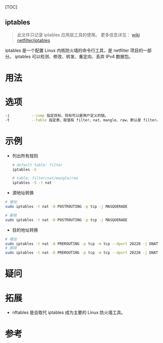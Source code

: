 [TOC]

iptables
---

> 此文件只记录 iptables 应用层工具的使用。
> 更多信息详见：
> [wiki](https://wiki.archlinux.org/index.php/Iptables_(%E7%AE%80%E4%BD%93%E4%B8%AD%E6%96%87))
> [netfilter/iptables](../../H-Linux内核/5.网络/1.Netfilter/Readme.md)

iptables 是一个配置 Linux 内核防火墙的命令行工具，是 netfilter 项目的一部分。
iptables 可以检测、修改、转发、重定向、丢弃 IPv4 数据包。

# 用法

# 选项
```bash
-j          --jump 指定目标，目标可以是用户定义的链。
-t          --table 指定表，取值有 filter、nat、mangle、raw，默认是 filter。
```

# 示例

- 列出所有规则

    ```bash
    # default table: filter
    iptables -S

    # table: filter/nat/mangle/raw
    iptables -S -t nat
    ```

- 源地址转换

```bash
# 增加
sudo iptables -t nat -A POSTROUTING -p tcp -j MASQUERADE

# 删除
sudo iptables -t nat -D POSTROUTING -p tcp -j MASQUERADE
```

- 目的地址转换

```bash
# 增加
sudo iptables -t nat -A PREROUTING -p tcp -m tcp --dport 20228 -j DNAT --to-destination 10.0.0.233:20228
# 删除
sudo iptables -t nat -D PREROUTING -p tcp -m tcp --dport 20228 -j DNAT --to-destination 10.0.0.233:20228
```

# 疑问



# 拓展

- nftables 是会取代 iptables 成为主要的 Linux 防火墙工具。

# 参考
